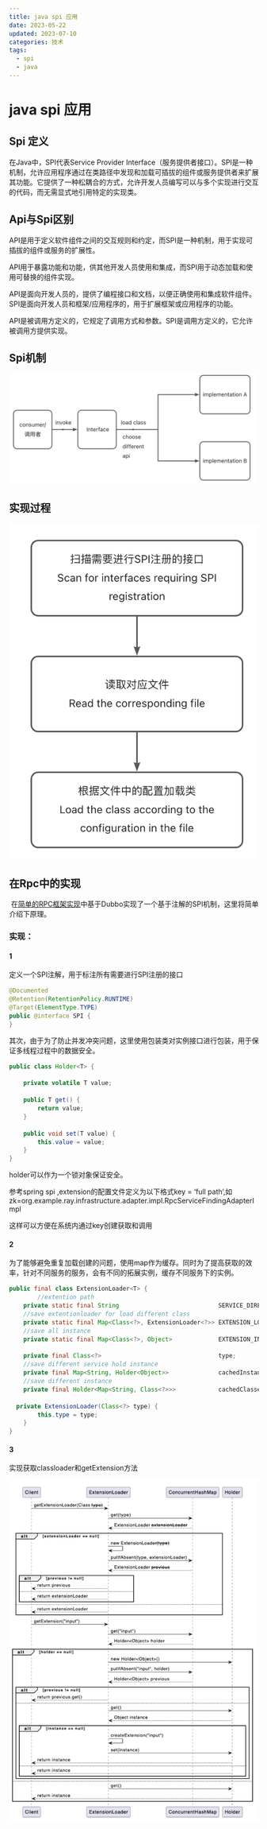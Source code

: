 ```yaml
---
title: java spi 应用
date: 2023-05-22
updated: 2023-07-10
categories: 技术
tags: 
  - spi
  - java
---
```


# java spi 应用

## Spi 定义

在Java中，SPI代表Service Provider Interface（服务提供者接口）。SPI是一种机制，允许应用程序通过在类路径中发现和加载可插拔的组件或服务提供者来扩展其功能。它提供了一种松耦合的方式，允许开发人员编写可以与多个实现进行交互的代码，而无需显式地引用特定的实现类。

## Api与Spi区别

API是用于定义软件组件之间的交互规则和约定，而SPI是一种机制，用于实现可插拔的组件或服务的扩展性。

API用于暴露功能和功能，供其他开发人员使用和集成，而SPI用于动态加载和使用可替换的组件实现。

API是面向开发人员的，提供了编程接口和文档，以便正确使用和集成软件组件。SPI是面向开发人员和框架/应用程序的，用于扩展框架或应用程序的功能。

API是被调用方定义的，它规定了调用方式和参数。SPI是调用方定义的，它允许被调用方提供实现。

## Spi机制

![WX20230605-150555@2x](spi/WX20230605-150555@2x.png)

## 实现过程

![WX20230605-151041@2x](spi/WX20230605-151041@2x.png)

## 在Rpc中的实现

​    在[简单的RPC框架实现](https://github.com/pjpjsocute/rpc-service)中基于Dubbo实现了一个基于注解的SPI机制，这里将简单介绍下原理。

### 实现：

#### 1

定义一个SPI注解，用于标注所有需要进行SPI注册的接口

```java
@Documented
@Retention(RetentionPolicy.RUNTIME)
@Target(ElementType.TYPE)
public @interface SPI {
}
```

其次，由于为了防止并发冲突问题，这里使用包装类对实例接口进行包装，用于保证多线程过程中的数据安全。

```java
public class Holder<T> {

    private volatile T value;

    public T get() {
        return value;
    }

    public void set(T value) {
        this.value = value;
    }
}
```

holder可以作为一个锁对象保证安全。

参考spring spi ,extension的配置文件定义为以下格式key = ‘full path’,如zk=org.example.ray.infrastructure.adapter.impl.RpcServiceFindingAdapterImpl

这样可以方便在系统内通过key创建获取和调用

#### 2

为了能够避免重复加载创建的问题，使用map作为缓存。同时为了提高获取的效率，针对不同服务的服务，会有不同的拓展实例，缓存不同服务下的实例。

```java
public final class ExtensionLoader<T> {
		//extention path
    private static final String                            SERVICE_DIRECTORY   = "META-INF/extension/";
  	//save extentionloader for load different class
    private static final Map<Class<?>, ExtensionLoader<?>> EXTENSION_LOADERS   = new ConcurrentHashMap<>();
  	//save all instance
    private static final Map<Class<?>, Object>             EXTENSION_INSTANCES = new ConcurrentHashMap<>();

    private final Class<?>                                 type;
  	//save different service hold instance
    private final Map<String, Holder<Object>>              cachedInstances     = new ConcurrentHashMap<>();
  	//save different instance
    private final Holder<Map<String, Class<?>>>            cachedClasses       = new Holder<>();
  
  private ExtensionLoader(Class<?> type) {
        this.type = type;
    }
}
```

#### 3

实现获取classloader和getExtension方法

![WX20230605-170936@2x](spi/WX20230605-170936@2x.png)
